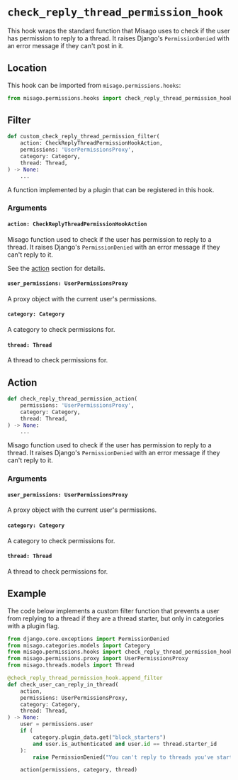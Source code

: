 # `check_reply_thread_permission_hook`

This hook wraps the standard function that Misago uses to check if the user has permission to reply to a thread. It raises Django's `PermissionDenied` with an error message if they can't post in it.


## Location

This hook can be imported from `misago.permissions.hooks`:

```python
from misago.permissions.hooks import check_reply_thread_permission_hook
```


## Filter

```python
def custom_check_reply_thread_permission_filter(
    action: CheckReplyThreadPermissionHookAction,
    permissions: 'UserPermissionsProxy',
    category: Category,
    thread: Thread,
) -> None:
    ...
```

A function implemented by a plugin that can be registered in this hook.


### Arguments

#### `action: CheckReplyThreadPermissionHookAction`

Misago function used to check if the user has permission to reply to a thread. It raises Django's `PermissionDenied` with an error message if they can't reply to it.

See the [action](#action) section for details.


#### `user_permissions: UserPermissionsProxy`

A proxy object with the current user's permissions.


#### `category: Category`

A category to check permissions for.


#### `thread: Thread`

A thread to check permissions for.


## Action

```python
def check_reply_thread_permission_action(
    permissions: 'UserPermissionsProxy',
    category: Category,
    thread: Thread,
) -> None:
    ...
```

Misago function used to check if the user has permission to reply to a thread. It raises Django's `PermissionDenied` with an error message if they can't reply to it.


### Arguments

#### `user_permissions: UserPermissionsProxy`

A proxy object with the current user's permissions.


#### `category: Category`

A category to check permissions for.


#### `thread: Thread`

A thread to check permissions for.


## Example

The code below implements a custom filter function that prevents a user from replying to a thread if they are a thread starter, but only in categories with a plugin flag.

```python
from django.core.exceptions import PermissionDenied
from misago.categories.models import Category
from misago.permissions.hooks import check_reply_thread_permission_hook
from misago.permissions.proxy import UserPermissionsProxy
from misago.threads.models import Thread

@check_reply_thread_permission_hook.append_filter
def check_user_can_reply_in_thread(
    action,
    permissions: UserPermissionsProxy,
    category: Category,
    thread: Thread,
) -> None:
    user = permissions.user
    if (
        category.plugin_data.get("block_starters")
        and user.is_authenticated and user.id == thread.starter_id
    ):
        raise PermissionDenied("You can't reply to threads you've started.")

    action(permissions, category, thread)
```